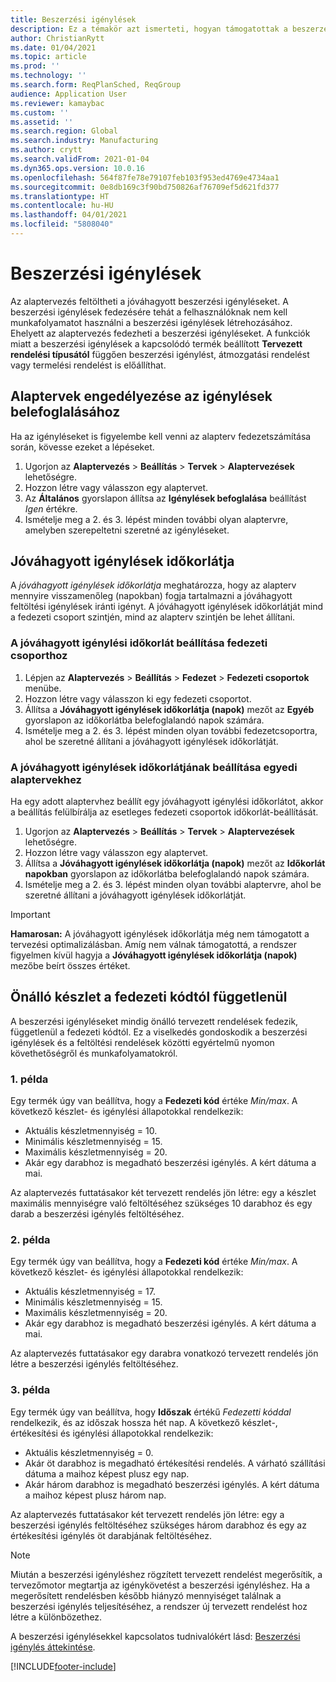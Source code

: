 ```yaml
---
title: Beszerzési igénylések
description: Ez a témakör azt ismerteti, hogyan támogatottak a beszerzési igénylések a tervezési optimalizálásban.
author: ChristianRytt
ms.date: 01/04/2021
ms.topic: article
ms.prod: ''
ms.technology: ''
ms.search.form: ReqPlanSched, ReqGroup
audience: Application User
ms.reviewer: kamaybac
ms.custom: ''
ms.assetid: ''
ms.search.region: Global
ms.search.industry: Manufacturing
ms.author: crytt
ms.search.validFrom: 2021-01-04
ms.dyn365.ops.version: 10.0.16
ms.openlocfilehash: 564f87fe78e79107feb103f953ed4769e4734aa1
ms.sourcegitcommit: 0e8db169c3f90bd750826af76709ef5d621fd377
ms.translationtype: HT
ms.contentlocale: hu-HU
ms.lasthandoff: 04/01/2021
ms.locfileid: "5808040"
---
```

# <a name="purchase-requisitions"></a>Beszerzési igénylések

Az alaptervezés feltöltheti a jóváhagyott beszerzési igényléseket. A beszerzési igénylések fedezésére tehát a felhasználóknak nem kell munkafolyamatot használni a beszerzési igénylések létrehozásához. Ehelyett az alaptervezés fedezheti a beszerzési igényléseket. A funkciók miatt a beszerzési igénylések a kapcsolódó termék beállított **Tervezett rendelési típusától** függően beszerzési igénylést, átmozgatási rendelést vagy termelési rendelést is előállíthat.

## <a name="enable-master-plans-to-include-requisitions"></a>Alaptervek engedélyezése az igénylések belefoglalásához

Ha az igényléseket is figyelembe kell venni az alapterv fedezetszámítása során, kövesse ezeket a lépéseket.

1. Ugorjon az **Alaptervezés** \> **Beállítás** \> **Tervek** \> **Alaptervezések** lehetőségre.
1. Hozzon létre vagy válasszon egy alaptervet.
1. Az **Általános** gyorslapon állítsa az **Igénylések befoglalása** beállítást *Igen* értékre.
1. Ismételje meg a 2. és 3. lépést minden további olyan alaptervre, amelyben szerepeltetni szeretné az igényléseket.

## <a name="approved-requisitions-time-fence"></a>Jóváhagyott igénylések időkorlátja

A *jóváhagyott igénylések időkorlátja* meghatározza, hogy az alapterv mennyire visszamenőleg (napokban) fogja tartalmazni a jóváhagyott feltöltési igénylések iránti igényt. A jóváhagyott igénylések időkorlátját mind a fedezeti csoport szintjén, mind az alapterv szintjén be lehet állítani.

### <a name="set-the-approved-requisitions-time-fence-for-a-coverage-group"></a>A jóváhagyott igénylési időkorlát beállítása fedezeti csoporthoz

1. Lépjen az **Alaptervezés** \> **Beállítás** \> **Fedezet** \> **Fedezeti csoportok** menübe.
1. Hozzon létre vagy válasszon ki egy fedezeti csoportot.
1. Állítsa a **Jóváhagyott igénylések időkorlátja (napok)** mezőt az **Egyéb** gyorslapon az időkorlátba belefoglalandó napok számára.
1. Ismételje meg a 2. és 3. lépést minden olyan további fedezetcsoportra, ahol be szeretné állítani a jóváhagyott igénylések időkorlátját.

### <a name="set-the-approved-requisitions-time-fence-for-individual-master-plans"></a>A jóváhagyott igénylések időkorlátjának beállítása egyedi alaptervekhez

Ha egy adott alaptervhez beállít egy jóváhagyott igénylési időkorlátot, akkor a beállítás felülbírálja az esetleges fedezeti csoportok időkorlát-beállítását.

1. Ugorjon az **Alaptervezés** \> **Beállítás** \> **Tervek** \> **Alaptervezések** lehetőségre.
1. Hozzon létre vagy válasszon egy alaptervet.
1. Állítsa a **Jóváhagyott igénylések időkorlátja (napok)** mezőt az **Időkorlát napokban** gyorslapon az időkorlátba belefoglalandó napok számára.
1. Ismételje meg a 2. és 3. lépést minden olyan további alaptervre, ahol be szeretné állítani a jóváhagyott igénylések időkorlátját.

> [!IMPORTANT]
> **Hamarosan:** A jóváhagyott igénylések időkorlátja még nem támogatott a tervezési optimalizálásban. Amíg nem válnak támogatottá, a rendszer figyelmen kívül hagyja a **Jóváhagyott igénylések időkorlátja (napok)** mezőbe beírt összes értéket.

## <a name="independent-supply-regardless-of-coverage-code"></a>Önálló készlet a fedezeti kódtól függetlenül

A beszerzési igényléseket mindig önálló tervezett rendelések fedezik, függetlenül a fedezeti kódtól. Ez a viselkedés gondoskodik a beszerzési igénylések és a feltöltési rendelések közötti egyértelmű nyomon követhetőségről és munkafolyamatokról.

### <a name="example-1"></a>1. példa

Egy termék úgy van beállítva, hogy a **Fedezeti kód** értéke *Min/max*. A következő készlet- és igénylési állapotokkal rendelkezik:

- Aktuális készletmennyiség = 10.
- Minimális készletmennyiség = 15.
- Maximális készletmennyiség = 20.
- Akár egy darabhoz is megadható beszerzési igénylés. A kért dátuma a mai.

Az alaptervezés futtatásakor két tervezett rendelés jön létre: egy a készlet maximális mennyiségre való feltöltéséhez szükséges 10 darabhoz és egy darab a beszerzési igénylés feltöltéséhez.

### <a name="example-2"></a>2. példa

Egy termék úgy van beállítva, hogy a **Fedezeti kód** értéke *Min/max*. A következő készlet- és igénylési állapotokkal rendelkezik:

- Aktuális készletmennyiség = 17.
- Minimális készletmennyiség = 15.
- Maximális készletmennyiség = 20.
- Akár egy darabhoz is megadható beszerzési igénylés. A kért dátuma a mai.

Az alaptervezés futtatásakor egy darabra vonatkozó tervezett rendelés jön létre a beszerzési igénylés feltöltéséhez.

### <a name="example-3"></a>3. példa

Egy termék úgy van beállítva, hogy **Időszak** értékű *Fedezetti kóddal* rendelkezik, és az időszak hossza hét nap. A következő készlet-, értékesítési és igénylési állapotokkal rendelkezik:

- Aktuális készletmennyiség = 0.
- Akár öt darabhoz is megadható értékesítési rendelés. A várható szállítási dátuma a maihoz képest plusz egy nap.
- Akár három darabhoz is megadható beszerzési igénylés. A kért dátuma a maihoz képest plusz három nap.

Az alaptervezés futtatásakor két tervezett rendelés jön létre: egy a beszerzési igénylés feltöltéséhez szükséges három darabhoz és egy az értékesítési igénylés öt darabjának feltöltéséhez.

> [!NOTE]
> Miután a beszerzési igényléshez rögzített tervezett rendelést megerősítik, a tervezőmotor megtartja az igénykövetést a beszerzési igényléshez. Ha a megerősített rendelésben később hiányzó mennyiséget találnak a beszerzési igénylés teljesítéséhez, a rendszer új tervezett rendelést hoz létre a különbözethez.

A beszerzési igénylésekkel kapcsolatos tudnivalókért lásd: [Beszerzési igénylés áttekintése](../../procurement/purchase-requisitions-overview.md).


[!INCLUDE[footer-include](../../../includes/footer-banner.md)]